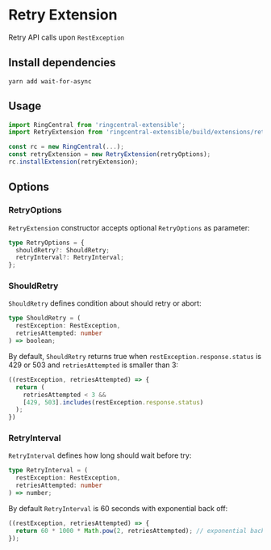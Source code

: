 # Retry Extension

Retry API calls upon `RestException`


## Install dependencies

```
yarn add wait-for-async
```


## Usage

```ts
import RingCentral from 'ringcentral-extensible';
import RetryExtension from 'ringcentral-extensible/build/extensions/retry';

const rc = new RingCentral(...);
const retryExtension = new RetryExtension(retryOptions);
rc.installExtension(retryExtension);
```


## Options

### RetryOptions

`RetryExtension` constructor accepts optional `RetryOptions` as parameter:

```ts
type RetryOptions = {
  shouldRetry?: ShouldRetry;
  retryInterval?: RetryInterval;
};
```

### ShouldRetry

`ShouldRetry` defines condition about should retry or abort:

```ts
type ShouldRetry = (
  restException: RestException,
  retriesAttempted: number
) => boolean;
```

By default, `ShouldRetry` returns true when `restException.response.status` is 429 or 503 and `retriesAttempted` is smaller than 3:

```ts
((restException, retriesAttempted) => {
  return (
    retriesAttempted < 3 &&
    [429, 503].includes(restException.response.status)
  );
})
```

### RetryInterval

`RetryInterval` defines how long should wait before try:

```ts
type RetryInterval = (
  restException: RestException,
  retriesAttempted: number
) => number;
```

By default `RetryInterval` is 60 seconds with exponential back off:

```ts
((restException, retriesAttempted) => {
  return 60 * 1000 * Math.pow(2, retriesAttempted); // exponential back off
});
```
